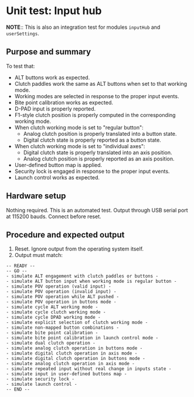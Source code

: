 # Unit test: Input hub

**NOTE**:: This is also an integration test for modules `inputHub` and `userSettings`.

## Purpose and summary

To test that:

- ALT buttons work as expected.
- Clutch paddles work the same as ALT buttons when set to that working mode.
- Working modes are selected in response to the proper input events.
- Bite point calibration works as expected.
- D-PAD input is properly reported.
- F1-style clutch position is properly computed in the corresponding working mode.
- When clutch working mode is set to "regular button":
  - Analog clutch position is properly translated into a button state.
  - Digital clutch state is properly reported as a button state.
- When clutch working mode is set to "individual axes":
  - Digital clutch state is properly translated into an axis position.
  - Analog clutch position is properly reported as an axis position.
- User-defined button map is applied.
- Security lock is engaged in response to the proper input events.
- Launch control works as expected.

## Hardware setup

Nothing required. This is an automated test.
Output through USB serial port at 115200 bauds. Connect before reset.

## Procedure and expected output

1. Reset. Ignore output from the operating system itself.
2. Output must match:

```text
-- READY --
-- GO --
- simulate ALT engagement with clutch paddles or buttons -
- simulate ALT button input when working mode is regular button -
- simulate POV operation (valid input) -
- simulate POV operation (invalid input) -
- simulate POV operation while ALT pushed -
- simulate POV operation in buttons mode -
- simulate cycle ALT working mode -
- simulate cycle clutch working mode -
- simulate cycle DPAD working mode -
- simulate explicit selection of clutch working mode -
- simulate non-mapped button combinations -
- simulate bite point calibration -
- simulate bite point calibration in launch control mode -
- simulate dual clutch operation -
- simulate analog clutch operation in buttons mode -
- simulate digital clutch operation in axis mode -
- simulate digital clutch operation in buttons mode -
- simulate analog clutch operation in axis mode -
- simulate repeated input without real change in inputs state -
- simulate input in user-defined buttons map -
- simulate security lock -
- simulate launch control -
-- END --
```
